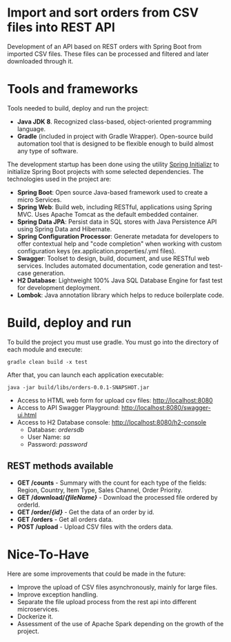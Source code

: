 # Import and sort orders from CSV files into REST API

Development of an API based on REST orders with Spring Boot from imported CSV files. 
These files can be processed and filtered and later downloaded through it. 

# Tools and frameworks

Tools needed to build, deploy and run the project:
- **Java JDK 8**. Recognized class-based, object-oriented programming language.
- **Gradle** (included in project with Gradle Wrapper). Open-source build automation tool that is designed to be flexible enough to build almost any type of software.

The development startup has been done using the utility [Spring Initializr](https://start.spring.io/) to initialize Spring Boot projects with some selected dependencies. The technologies used in the project are:
- **Spring Boot**: Open source Java-based framework used to create a micro Services.
- **Spring Web**: Build web, including RESTful, applications using Spring MVC. Uses Apache Tomcat as the default embedded container.
- **Spring Data JPA**: Persist data in SQL stores with Java Persistence API using Spring Data and Hibernate.
- **Spring Configuration Processor**: Generate metadata for developers to offer contextual help and "code completion" when working with custom configuration keys (ex.application.properties/.yml files).
- **Swagger**: Toolset to design, build, document, and use RESTful web services. Includes automated documentation, code generation and test-case generation.
- **H2 Database**: Lightweight 100% Java SQL Database Engine for fast test for development deployment.
- **Lombok**: Java annotation library which helps to reduce boilerplate code.

# Build, deploy and run
To build the project you must use gradle. You must go into the directory of each module and execute:
```
gradle clean build -x test
```

After that, you can launch each application executable:
```
java -jar build/libs/orders-0.0.1-SNAPSHOT.jar
```

* Access to HTML web form for upload csv files: [http://localhost:8080](http://localhost:8080)
* Access to API Swagger Playground: [http://localhost:8080/swagger-ui.html](http://localhost:8080/swagger-ui.html)
* Access to H2 Database console: [http://localhost:8080/h2-console](http://localhost:8080/h2-console)
  * Database: _ordersdb_
  * User Name: _sa_
  * Password: _password_

## REST methods available

* **GET /counts** - Summary with the count for each type of the fields: Region, Country, Item Type, Sales Channel, Order Priority.
* **GET /download/_{fileName}_** - Download the processed file ordered by orderId.
* **GET /order/_{id}_** - Get the data of an order by id.
* **GET /orders** - Get all orders data.
* **POST /upload** - Upload CSV files with the orders data.

# Nice-To-Have
Here are some improvements that could be made in the future:
* Improve the upload of CSV files asynchronously, mainly for large files.
* Improve exception handling.
* Separate the file upload process from the rest api into different microservices.
* Dockerize it.
* Assessment of the use of Apache Spark depending on the growth of the project.

